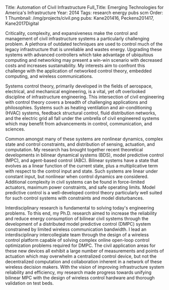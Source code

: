Title: Automation of Civil Infrastructure
Full_Title: Emerging Technologies for America's Infrastructure
Year: 2014
Tags: research energy pubs scm
Order: 1
Thumbnail: /img/projects/civil.png
pubs: Kane201416, Peckens201417, Kane2017Digital

Criticality,  complexity, and expansiveness make the control and management of civil  infrastructure systems a particularly challenging problem. A plethora of  outdated techniques are used to control much of the legacy infrastructure that  is unreliable and wastes energy. Upgrading these systems with advanced  controllers which take advantage of ubiquitous computing and networking may  present a win-win scenario with decreased costs and increases sustainability.  My interests aim to confront this challenge with the application of networked  control theory, embedded computing, and wireless communications.

Systems control  theory, primarily developed in the fields of aerospace, electrical, and  mechanical engineering, is a vital, yet oft overlooked discipline of  infrastructure engineering. This intersection of civil engineering with control  theory covers a breadth of challenging applications and philosophies. Systems  such as heating ventilation and air-conditioning (HVAC) systems, feedback  structural control, fluid distribution networks, and the electric grid all fall  under the umbrella of civil engineered systems which may benefit from  advancements in control, communication, and sciences.

Common amongst many  of these systems are nonlinear dynamics, complex state and control constraints,  and distribution of sensing, actuation, and computation. My research has  brought together recent theoretical developments in bilinear dynamical systems  (BDS), model predictive control (MPC), and agent-based control (ABC). Bilinear  systems have a state that evolves as a linear function of the current state,  plus a multiplicative term with respect to the control input and state. Such  systems are linear under constant input, but nonlinear when control dynamics  are considered. Additional complexity in civil systems can be found in  force-limited actuators, maximum power constraints, and safe operating  limits. Model predictive control is a well-developed control theory  particularly well suited for such control systems with constraints and  model disturbances.

Interdisciplinary  research is fundamental to solving today's engineering problems. To this end,  my Ph.D. research aimed to increase the reliability and reduce energy  consumption of bilinear civil systems through the development of a distributed  model predictive control (DMPC) system constrained by limited wireless  communication bandwidth. I lead an interdisciplinary intercollegiate team  through the design of a wireless control platform capable of solving complex  online open-loop control optimization problems required for DMPC. The civil  application areas for these new devices all exhibit a large number of  measurements and points of actuation which may overwhelm a centralized control  device, but not the decentralized computation and collaboration inherent in a  network of these wireless decision makers. With the vision of improving  infrastructure system reliability and efficiency, my research made progress  towards unifying bilinear MPC with the design of wireless control hardware and  thorough validation on test beds. 